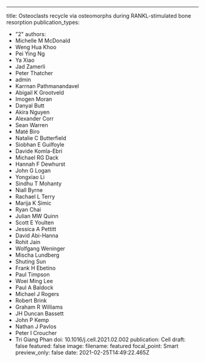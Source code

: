 ---
title: Osteoclasts recycle via osteomorphs during RANKL-stimulated bone resorption
publication_types:
  - "2"
authors:
  - Michelle M McDonald
  - Weng Hua Khoo
  - Pei Ying Ng
  - Ya Xiao
  - Jad Zamerli
  - Peter Thatcher
  - admin
  - Karrnan Pathmanandavel
  - Abigail K Grootveld
  - Imogen Moran
  - Danyal Butt
  - Akira Nguyen
  - Alexander Corr
  - Sean Warren
  - Maté Biro
  - Natalie C Butterfield
  - Siobhan E Guilfoyle
  - Davide Komla-Ebri
  - Michael RG Dack
  - Hannah F Dewhurst
  - John G Logan
  - Yongxiao Li
  - Sindhu T Mohanty
  - Niall Byrne
  - Rachael L Terry
  - Marija K Simic
  - Ryan Chai
  - Julian MW Quinn
  - Scott E Youlten
  - Jessica A Pettitt
  - David Abi-Hanna
  - Rohit Jain
  - Wolfgang Weninger
  - Mischa Lundberg
  - Shuting Sun
  - Frank H Ebetino
  - Paul Timpson
  - Woei Ming Lee
  - Paul A Baldock
  - Michael J Rogers
  - Robert Brink
  - Graham R Williams
  - JH Duncan Bassett
  - John P Kemp
  - Nathan J Pavlos
  - Peter I Croucher
  - Tri Giang Phan
doi: 10.1016/j.cell.2021.02.002
publication: Cell
draft: false
featured: false
image:
  filename: featured
  focal_point: Smart
  preview_only: false
date: 2021-02-25T14:49:22.465Z